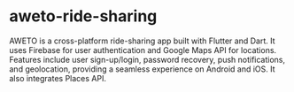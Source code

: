 # aweto-ride-sharing
AWETO is a cross-platform ride-sharing app built with Flutter and Dart. It uses Firebase for user authentication and Google Maps API for locations. Features include user sign-up/login, password recovery, push notifications, and geolocation, providing a seamless experience on Android and iOS. It also integrates Places API.
